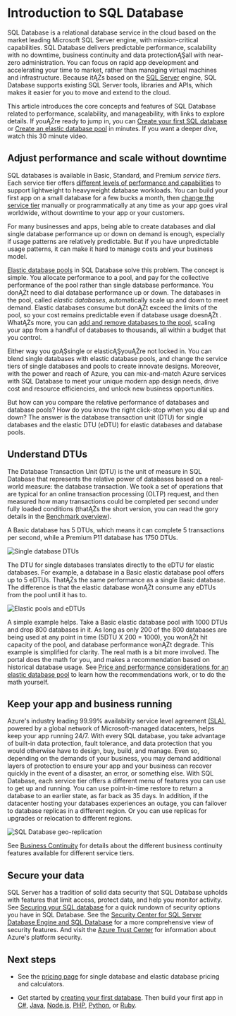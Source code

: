 <properties
	pageTitle="What is SQL Database? Intro to SQL Database | Windows Azure"
	description="Get an introduction to SQL Database: technical details and capabilities of Microsoft's relational database management system (RDBMS) in the cloud."
	keywords="introduction to sql,intro to sql,what is sql database,DTU"
	services="sql-database"
	documentationCenter=""
	authors="shontnew"
	manager="jeffreyg"
	editor="cgronlun"/>

<tags
	ms.service="sql-database"
	ms.date="09/30/2015"
	wacn.date=""/>

<!-- deleted by customization
# What is SQL Database? Introduction to SQL Database, technical details, and an explanation of DTUs

SQL Database is a relational database service in the cloud based on the market-leading Microsoft SQL Server engine, with mission-critical capabilities. SQL Database delivers predictable performance, scalability with no downtime, business continuity and data protection—all with near-zero administration. You can focus on rapid app development and accelerating your time to market, rather than managing virtual machines and infrastructure. Because it's based on the [SQL Server](https://msdn.microsoft.com/zh-cn/library/bb545450.aspx) engine, SQL Database supports existing SQL Server tools, libraries and APIs, which makes it easier for you to move and extend to the cloud.

This article is an introduction to SQL Database core concepts and features  related to performance, scalability, and manageability, with links to explore details. If you're ready to jump in, you can [Create your first SQL database](/documentation/articles/sql-database-get-started) or [Create an elastic database pool](/documentation/articles/sql-database-elastic-pool-portal) in minutes. If you want a deeper dive, watch this 30 minute video.


> [AZURE.VIDEO azurecon-2015-get-started-with-azure-sql-database]

-->
<!-- keep by customization: begin -->
# Introduction to SQL Database

SQL Database is a relational database service in the cloud based on the market leading Microsoft SQL Server engine, with mission-critical capabilities. SQL Database delivers predictable performance, scalability with no downtime, business continuity and data protectionĄŞall with near-zero administration. You can focus on rapid app development and accelerating your time to market, rather than managing virtual machines and infrastructure. Because itĄŻs based on the [SQL Server](https://msdn.microsoft.com/zh-cn/library/bb545450.aspx) engine, SQL Database supports existing SQL Server tools, libraries and APIs, which makes it easier for you to move and extend to the cloud.

This article introduces the core concepts and features of SQL Database related to performance, scalability, and manageability, with links to explore details. If youĄŻre ready to jump in, you can [Create your first SQL database](/documentation/articles/sql-database-get-started) or [Create an elastic database pool](/documentation/articles/sql-database-elastic-pool-portal) in minutes. If you want a deeper dive, watch this 30 minute video.
<!-- keep by customization: end -->

## Adjust performance and scale without downtime
SQL databases is available in Basic, Standard, and Premium *service tiers*. Each service tier offers [different levels of performance and capabilities](/documentation/articles/sql-database-service-tiers) to support lightweight to heavyweight database workloads. You can build your first app on a small database for a few bucks a month, then [change the service tier](/documentation/articles/sql-database-scale-up) manually or programmatically at any time as your app goes viral worldwide, without downtime to your app or your customers.

For many businesses and apps, being able to create databases and dial single database performance up or down on demand is enough, especially if usage patterns are relatively predictable. But if you have unpredictable usage patterns, it can make it hard to manage costs and your business model. 

[Elastic database pools](/documentation/articles/sql-database-elastic-pool) in SQL Database solve this problem. The concept is simple. You allocate performance to a pool, and pay for the collective performance of the pool rather than single database performance. You <!-- deleted by customization don't --><!-- keep by customization: begin --> donĄŻt <!-- keep by customization: end --> need to dial database performance up or down. The databases in the pool, called *elastic databases*, automatically scale up and down to meet demand. Elastic databases consume but <!-- deleted by customization don't --><!-- keep by customization: begin --> donĄŻt <!-- keep by customization: end --> exceed the limits of the pool, so your cost remains predictable even if database usage <!-- deleted by customization doesn't --><!-- keep by customization: begin --> doesnĄŻt <!-- keep by customization: end -->. <!-- deleted by customization What's --><!-- keep by customization: begin --> WhatĄŻs <!-- keep by customization: end --> more, you can [add and remove databases to the pool](/documentation/articles/sql-database-elastic-pool-portal), scaling your app from a handful of databases to thousands, all within a budget that you control.

Either way you <!-- deleted by customization go—single --><!-- keep by customization: begin --> goĄŞsingle <!-- keep by customization: end --> or <!-- deleted by customization elastic—you're --><!-- keep by customization: begin --> elasticĄŞyouĄŻre <!-- keep by customization: end --> not locked in. You can blend single databases with elastic database pools, and change the service tiers of single databases and pools to create innovate designs. Moreover, with the power and reach of Azure, you can mix-and-match Azure services with SQL Database to meet your unique modern app design needs, drive cost and resource efficiencies, and unlock new business opportunities.

But how can you compare the relative performance of databases and database pools? How do you know the right click-stop when you dial up and down? The answer is the database transaction unit (DTU) for single databases and the elastic DTU (eDTU) for elastic databases and database pools.

## Understand DTUs

<!-- deleted by customization
[AZURE.INCLUDE [SQL DB DTU description](../includes/sql-database-understanding-dtus.md)]
-->
<!-- keep by customization: begin -->
The Database Transaction Unit (DTU) is the unit of measure in SQL Database that represents the relative power of databases based on a real-world measure: the database transaction. We took a set of operations that are typical for an online transaction processing (OLTP) request, and then measured how many transactions could be completed per second under fully loaded conditions (thatĄŻs the short version, you can read the gory details in the [Benchmark overview](https://msdn.microsoft.com/zh-cn/library/azure/dn741327.aspx)).

A Basic database has 5 DTUs, which means it can complete 5 transactions per second, while a Premium P11 database has 1750 DTUs.

![Single database DTUs](./media/sql-database-technical-overview/single_db_dtus.png)

The DTU for single databases translates directly to the eDTU for elastic databases. For example, a database in a Basic elastic database pool offers up to 5 eDTUs. ThatĄŻs the same performance as a single Basic database. The difference is that the elastic database wonĄŻt consume any eDTUs from the pool until it has to. 

![Elastic pools and eDTUs](./media/sql-database-technical-overview/sqldb_elastic_pools.png)

A simple example helps. Take a Basic elastic database pool with 1000 DTUs and drop 800 databases in it. As long as only 200 of the 800 databases are being used at any point in time (5DTU X 200 = 1000), you wonĄŻt hit capacity of the pool, and database performance wonĄŻt degrade. This example is simplified for clarity. The real math is a bit more involved. The portal does the math for you, and makes a recommendation based on historical database usage. See [Price and performance considerations for an elastic database pool](/documentation/articles/sql-database-elastic-pool-guidance) to learn how the recommendations work, or to do the math yourself.
<!-- keep by customization: end -->

## Keep your app and business running

Azure's industry leading 99.99% availability service level agreement [(SLA)](/support/legal/sla/), powered by a global network of Microsoft-managed datacenters, helps keep your app running 24/7. With every SQL database, you take advantage of built-in data protection, fault tolerance, and data protection that you would otherwise have to design, buy, build, and manage. Even so, depending on the demands of your business, you may demand additional layers of protection to ensure your app and your business can recover quickly in the event of a disaster, an error, or something else. With SQL Database, each service tier offers a different menu of features you can use to get up and running. You can use point-in-time restore to return a database to an earlier state, as far back as 35 days. In addition, if the datacenter hosting your databases experiences an outage, you can failover to database replicas in a different region. Or you can use replicas for upgrades or relocation to different regions.

![SQL Database geo-replication](./media/sql-database-technical-overview/azure_sqldb_map.png)


See [Business Continuity](/documentation/articles/sql-database-business-continuity) for details about the different business continuity features available for different service tiers.

## Secure your data
SQL Server has a tradition of solid  data security that SQL Database upholds  with features that limit access, protect data, and help you monitor activity. See [Securing your SQL database](/documentation/articles/sql-database-security) for a quick rundown of security options you have in SQL Database. See the [Security Center for SQL Server Database Engine and SQL Database](https://msdn.microsoft.com/zh-cn/library/bb510589) for a more comprehensive view of security features. And visit the [Azure Trust Center](/support/trust-center/security/) for information about Azure's platform security.

## Next steps
<!-- deleted by customization
Now that you've read an introduction to SQL Database and answered the question "What is SQL Database?", you're ready for the following:
-->

- See the [pricing page](/home/features/sql-database/#price) for single database and elastic database pricing and calculators.

- Get started by [creating your first database](/documentation/articles/sql-database-get-started). Then build your first app in [C#](/documentation/articles/sql-database-connect-query), [Java](/documentation/articles/sql-database-develop-java-simple-windows), [Node.js](/documentation/articles/sql-database-develop-nodejs-simple-windows), [PHP](/documentation/articles/sql-database-develop-php-retry-windows), [Python](/documentation/articles/sql-database-develop-python-simple-windows), or [Ruby](/documentation/articles/sql-database-develop-ruby-simple-linux). 


